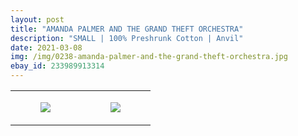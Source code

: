 ```yaml
---
layout: post
title: "AMANDA PALMER AND THE GRAND THEFT ORCHESTRA"
description: "SMALL | 100% Preshrunk Cotton | Anvil"
date: 2021-03-08
img: /img/0238-amanda-palmer-and-the-grand-theft-orchestra.jpg
ebay_id: 233989913314
---
```




<table style="width:100%;"><tr><td style="vertical-align:top;">
      <figure class="tmblr-full" data-orig-height="2048" data-orig-width="1365" data-orig-src="https://concertshirts.netlify.app/shirts/0238/0238-01.jpg"><img src="https://64.media.tumblr.com/fd677391510874441cd858e38a05307b/124231ef040d8e0a-3e/s540x810/51ce0eb11024ab908c92546c895c5a45dfba4ce0.jpg" data-orig-height="2048" data-orig-width="1365" data-orig-src="https://concertshirts.netlify.app/shirts/0238/0238-01.jpg"/></figure></td>
    <td style="vertical-align:top;">
      <figure class="tmblr-full" data-orig-height="2048" data-orig-width="1365" data-orig-src="https://concertshirts.netlify.app/shirts/0238/0238-02.jpg"><img src="https://64.media.tumblr.com/e316711a1e5df366d8ef777fe2a88017/124231ef040d8e0a-eb/s540x810/6c08a087e3164c28bf426346317d10adde41a5aa.jpg" data-orig-height="2048" data-orig-width="1365" data-orig-src="https://concertshirts.netlify.app/shirts/0238/0238-02.jpg"/></figure></td>
  </tr></table>
